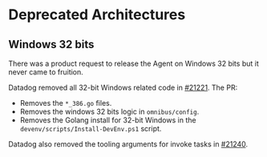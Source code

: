 # Deprecated Architectures

## Windows 32 bits

There was a product request to release the Agent on Windows 32 bits but it never came to fruition.

Datadog removed all 32-bit Windows related code in [#21221](https://github.com/DataDog/datadog-agent/pull/21221). The PR:

- Removes the `*_386.go` files.
- Removes the windows 32 bits logic in `omnibus/config`.
- Removes the Golang install for 32-bit Windows in the `devenv/scripts/Install-DevEnv.ps1` script.

Datadog also removed the tooling arguments for invoke tasks in [#21240](https://github.com/DataDog/datadog-agent/pull/21240).
